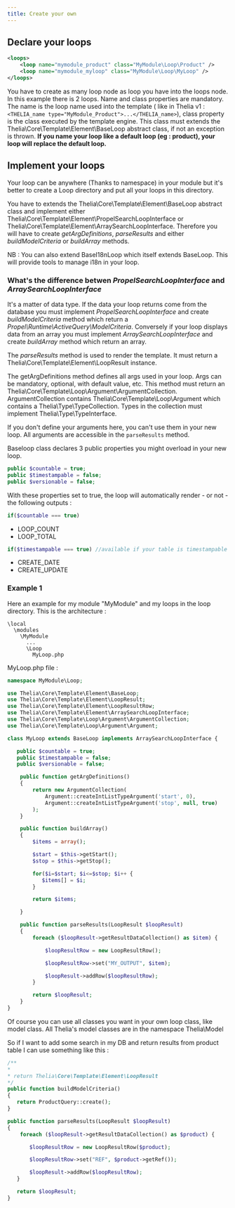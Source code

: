 ```yaml
---
title: Create your own
---
```


## Declare your loops

```xml
<loops>
    <loop name="mymodule_product" class="MyModule\Loop\Product" />
    <loop name="mymodule_myloop" class="MyModule\Loop\MyLoop" />
</loops>
```

You have to create as many loop node as loop you have into the loops node. In this example there is 2 loops. Name and
class properties are mandatory. The name is the loop name used into the template ( like in Thelia v1 : ```<THELIA_name
type="MyModule_Product">...</THELIA_name>```), class property is the class executed by the template engine. This
class must extends the Thelia\Core\Template\Element\BaseLoop abstract class, if not an exception is thrown.
**If you name your loop like a default loop (eg : product), your loop will replace the default loop.**

## Implement your loops

Your loop can be anywhere (Thanks to namespace) in your module but it's better to create a Loop directory and put all your loops in this directory.

You have to extends the Thelia\Core\Template\Element\BaseLoop abstract class and implement either Thelia\Core\Template\Element\PropelSearchLoopInterface or Thelia\Core\Template\Element\ArraySearchLoopInterface. Therefore you will have to create *getArgDefinitions*, *parseResults* and either *buildModelCriteria* or *buildArray* methods.

NB : You can also extend BaseI18nLoop which itself extends BaseLoop. This will provide tools to manage i18n in your loop.

### What's the difference betwen *PropelSearchLoopInterface* and *ArraySearchLoopInterface*

It's a matter of data type. If the data your loop returns come from the database you must implement *PropelSearchLoopInterface* and create *buildModelCriteria* method which return a *Propel\Runtime\ActiveQuery\ModelCriteria*. Conversely if your loop displays data from an array you must implement *ArraySearchLoopInterface* and create *buildArray* method which return an array.

The *parseResults* method is used to render the template. It must return a Thelia\Core\Template\Element\LoopResult instance.

The getArgDefinitions method defines all args used in your loop. Args can be mandatory, optional, with default value, etc. This method must return an Thelia\Core\Template\Loop\Argument\ArgumentCollection. ArgumentCollection contains Thelia\Core\Template\Loop\Argument which contains a Thelia\Type\TypeCollection. Types in the collection must implement Thelia\Type\TypeInterface.

If you don't define your arguments here, you can't use them in your new loop. All arguments are accessible in the ```parseResults``` method.

Baseloop class declares 3 public properties you might overload in your new loop.

```php
public $countable = true;
public $timestampable = false;
public $versionable = false;
```

With these properties set to true, the loop will automatically render - or not - the following outputs :

```php
if($countable === true)
```

* LOOP_COUNT
* LOOP_TOTAL

```php
if($timestampable === true) //available if your table is timestampable
```

* CREATE_DATE
* CREATE_UPDATE

### Example 1

Here an example for my module "MyModule" and my loops in the loop directory. This is the architecture :

 ```
 \local
   \modules
     \MyModule
       ...
       \Loop
         MyLoop.php
 ```

 MyLoop.php file :

 ```php
 namespace MyModule\Loop;

 use Thelia\Core\Template\Element\BaseLoop;
 use Thelia\Core\Template\Element\LoopResult;
 use Thelia\Core\Template\Element\LoopResultRow;
 use Thelia\Core\Template\Element\ArraySearchLoopInterface;
 use Thelia\Core\Template\Loop\Argument\ArgumentCollection;
 use Thelia\Core\Template\Loop\Argument\Argument;

 class MyLoop extends BaseLoop implements ArraySearchLoopInterface {

    public $countable = true;
    public $timestampable = false;
    public $versionable = false;

     public function getArgDefinitions()
     {
         return new ArgumentCollection(
             Argument::createIntListTypeArgument('start', 0),
             Argument::createIntListTypeArgument('stop', null, true)
         );
     }

     public function buildArray()
     {
         $items = array();

         $start = $this->getStart();
         $stop = $this->getStop();

         for($i=$start; $i<=$stop; $i++ {
            $items[] = $i;
         }

         return $items;

     }

     public function parseResults(LoopResult $loopResult)
     {
         foreach ($loopResult->getResultDataCollection() as $item) {

             $loopResultRow = new LoopResultRow();

             $loopResultRow->set("MY_OUTPUT", $item);

             $loopResult->addRow($loopResultRow);
         }

         return $loopResult;
     }
 }

 ```

 Of course you can use all classes you want in your own loop class, like model class. All Thelia's model classes are in the
 namespace Thelia\Model

 So if I want to add some search in my DB and return results from product table I can use something like this :

 ```php
/**
*
* return Thelia\Core\Template\Element\LoopResult
*/
public function buildModelCriteria()
{
    return ProductQuery::create();
}

public function parseResults(LoopResult $loopResult)
{
     foreach ($loopResult->getResultDataCollection() as $product) {

        $loopResultRow = new LoopResultRow($product);

        $loopResultRow->set("REF", $product->getRef());

        $loopResult->addRow($loopResultRow);
    }

    return $loopResult;
}
```
